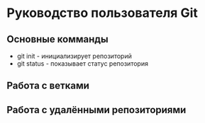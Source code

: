 # Руководство пользователя Git
## Основные комманды
* git init - инициализирует репозиторий
* git status - показывает статус репозитория

## Работа с ветками

## Работа с удалёнными репозиториями